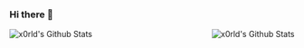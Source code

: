 <!--
**x0rld/x0rld** is a ✨ _special_ ✨ repository because its `README.md` (this file) appears on your GitHub profile.

Here are some ideas to get you started:

- 🔭 I’m currently working on ...
- 🌱 I’m currently learning ...
- 👯 I’m looking to collaborate on ...
- 🤔 I’m looking for help with ...
- 💬 Ask me about ...
- 📫 How to reach me: ...
- 😄 Pronouns: ...
- ⚡ Fun fact: ...
-->
### Hi there :wave:

<img align="left" alt="x0rld's Github Stats" src="https://github-readme-stats-git-masterrstaa-rickstaa.vercel.app/api/top-langs/?username=x0rld&show_icons=true&hide_border=true" />
<img align="right" alt="x0rld's Github Stats" src="https://github-readme-stats-git-masterrstaa-rickstaa.vercel.app/api?username=x0rld&show_icons=true&hide_border=true" />
